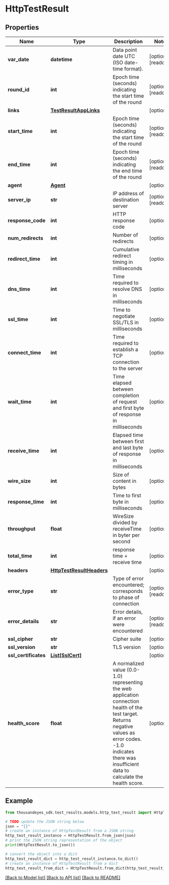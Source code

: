 # HttpTestResult


## Properties

Name | Type | Description | Notes
------------ | ------------- | ------------- | -------------
**var_date** | **datetime** | Data point date UTC (ISO date-time format). | [optional] [readonly] 
**round_id** | **int** | Epoch time (seconds) indicating the start time of the round | [optional] [readonly] 
**links** | [**TestResultAppLinks**](TestResultAppLinks.md) |  | [optional] 
**start_time** | **int** | Epoch time (seconds) indicating the start time of the round | [optional] [readonly] 
**end_time** | **int** | Epoch time (seconds) indicating the end time of the round | [optional] [readonly] 
**agent** | [**Agent**](Agent.md) |  | [optional] 
**server_ip** | **str** | IP address of destination server | [optional] [readonly] 
**response_code** | **int** | HTTP response code | [optional] 
**num_redirects** | **int** | Number of redirects | [optional] 
**redirect_time** | **int** | Cumulative redirect timing in milliseconds | [optional] 
**dns_time** | **int** | Time required to resolve DNS in milliseconds | [optional] 
**ssl_time** | **int** | Time to negotiate SSL/TLS in milliseconds | [optional] 
**connect_time** | **int** | Time required to establish a TCP connection to the server | [optional] 
**wait_time** | **int** | Time elapsed between completion of request and first byte of response in milliseconds | [optional] 
**receive_time** | **int** | Elapsed time between first and last byte of response in milliseconds | [optional] 
**wire_size** | **int** | Size of content in bytes | [optional] 
**response_time** | **int** | Time to first byte in milliseconds | [optional] 
**throughput** | **float** | WireSize divided by receiveTime in byter per second | [optional] 
**total_time** | **int** | response time + receive time | [optional] 
**headers** | [**HttpTestResultHeaders**](HttpTestResultHeaders.md) |  | [optional] 
**error_type** | **str** | Type of error encountered; corresponds to phase of connection | [optional] [readonly] 
**error_details** | **str** | Error details, if an error were encountered | [optional] [readonly] 
**ssl_cipher** | **str** | Cipher suite | [optional] 
**ssl_version** | **str** | TLS version | [optional] 
**ssl_certificates** | [**List[SslCert]**](SslCert.md) |  | [optional] 
**health_score** | **float** | A normalized value (0.0-1.0) representing the web application connection health of the test target. Returns negative values as error codes. -1.0 indicates there was insufficient data to calculate the health score. | [optional] 

## Example

```python
from thousandeyes_sdk.test_results.models.http_test_result import HttpTestResult

# TODO update the JSON string below
json = "{}"
# create an instance of HttpTestResult from a JSON string
http_test_result_instance = HttpTestResult.from_json(json)
# print the JSON string representation of the object
print(HttpTestResult.to_json())

# convert the object into a dict
http_test_result_dict = http_test_result_instance.to_dict()
# create an instance of HttpTestResult from a dict
http_test_result_from_dict = HttpTestResult.from_dict(http_test_result_dict)
```
[[Back to Model list]](../README.md#documentation-for-models) [[Back to API list]](../README.md#documentation-for-api-endpoints) [[Back to README]](../README.md)


